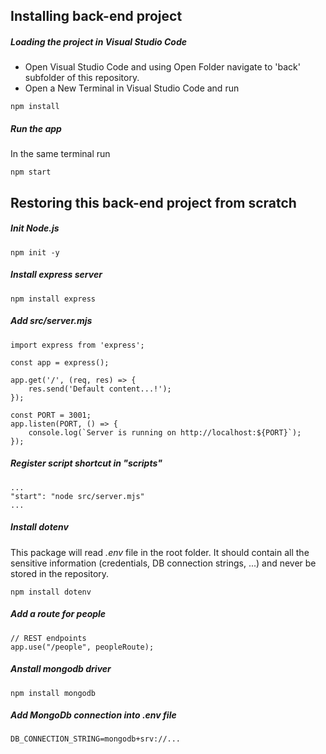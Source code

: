Installing back-end project
--------------------------------
##### Loading the project in Visual Studio Code
- Open Visual Studio Code and using Open Folder navigate to 'back' subfolder of this repository.
- Open a New Terminal in Visual Studio Code and run
```
npm install
```

##### Run the app
In the same terminal run
```
npm start
```

Restoring this back-end project from scratch
--------------------------------
##### Init Node.js
```
npm init -y
```

##### Install express server
```
npm install express
```

##### Add src/server.mjs
```
import express from 'express';

const app = express();

app.get('/', (req, res) => {
    res.send('Default content...!');
});

const PORT = 3001;
app.listen(PORT, () => {
    console.log(`Server is running on http://localhost:${PORT}`);
});
```


##### Register script shortcut in "scripts"
```
...
"start": "node src/server.mjs"
...
```


##### Install dotenv
This package will read *.env* file in the root folder. It should contain all the sensitive information (credentials, DB connection strings, ...) and never be stored in the repository.
```
npm install dotenv
```

##### Add a route for people

```
// REST endpoints
app.use("/people", peopleRoute);
```

##### Anstall mongodb driver
```
npm install mongodb
```

##### Add MongoDb connection into *.env* file
```
DB_CONNECTION_STRING=mongodb+srv://...
```



